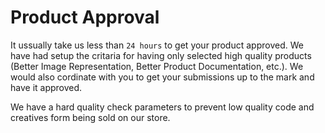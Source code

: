 # Product Approval

It ussually take us less than `24 hours` to get your product approved. We have had setup the critaria for having only selected high quality products (Better Image Representation, Better Product Documentation, etc.). We would also cordinate with you to get your submissions up to the mark and have it approved.

We have a hard quality check parameters to prevent low quality code and creatives form being sold on our store.